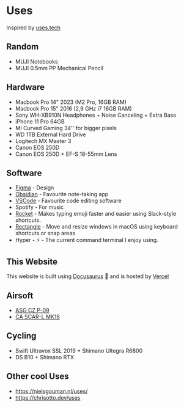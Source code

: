 # Uses

Inspired by [uses.tech](https://uses.tech/)

## Random
- MUJI Notebooks
- MUJI 0.5mm PP Mechanical Pencil

## Hardware
- Macbook Pro 14" 2023 (M2 Pro, 16GB RAM)
- Macbook Pro 15" 2016 (2,9 GHz i7 16GB RAM)
- Sony WH-XB910N Headphones + Noise Canceling + Extra Bass
- iPhone 11 Pro 64GB
- MI Curved Gaming 34'' for bigger pixels
- WD 1TB External Hard Drive
- Logitech MX Master 3
- Canon EOS 250D
- Canon EOS 250D + EF-S 18-55mm Lens

## Software
- [Figma](https://www.figma.com) - Design
- [Obsidian](https://obsidian.md) - Favourite note-taking app
- [VSCode](https://code.visualstudio.com) - Favourite code editing software
- Spotify - For music
- [Rocket](https://matthewpalmer.net/rocket/) - Makes typing emoji faster and easier using Slack-style shortcuts.
- [Rectangle](https://rectangleapp.com/) - Move and resize windows in macOS using keyboard shortcuts or snap areas
- Hyper - ⚡ - The current command terminal I enjoy using.


## This Website

This website is built using [Docusaurus](https://docusaurus.io/)  🦖 and is hosted by [Vercel](https://vercel.com)


## Airsoft
- [ASG CZ P-09](https://amzn.to/3vbJsZO)
- [CA SCAR-L MK16](https://www.airsoftstation.com/classic-army-fn-herstal-licensed-scar-l-sportline-tan-airsoft-rifle/)

## Cycling
- Swift Ultravox SSL 2019 + Shimano Ultegra R6800
- DS B10 + Shimano RTX

## Other cool Uses
- https://nielsgouman.nl/uses/
- https://chrisotto.dev/uses
